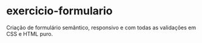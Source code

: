 # exercicio-formulario
Criação de formulário semântico, responsivo e com todas as validações em CSS e HTML puro.
